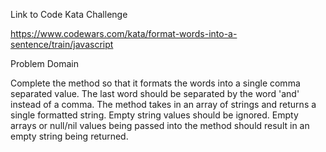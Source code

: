 
Link to Code Kata Challenge

https://www.codewars.com/kata/format-words-into-a-sentence/train/javascript

Problem Domain

Complete the method so that it formats the words into a single comma separated value. The last word should be separated by the word 'and' instead of a comma. The method takes in an array of strings and returns a single formatted string. Empty string values should be ignored. Empty arrays or null/nil values being passed into the method should result in an empty string being returned. 